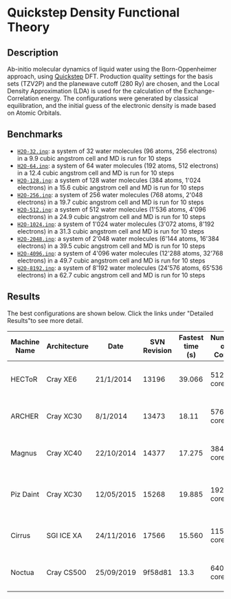 # Quickstep Density Functional Theory

## Description

Ab-initio molecular dynamics of liquid water using the Born-Oppenheimer approach, using [Quickstep](https://www.cp2k.org/quickstep) DFT. Production quality settings for the basis sets (TZV2P) and the planewave cutoff (280 Ry) are chosen, and the Local Density Approximation (LDA) is used for the calculation of the Exchange-Correlation energy. The configurations were generated by classical equilibration, and the initial guess of the electronic density is made based on Atomic Orbitals.

## Benchmarks

- [`H2O-32.inp`](H2O-32.inp): a system of 32 water molecules (96 atoms, 256 electrons) in a 9.9 cubic angstrom cell and MD is run for 10 steps
- [`H2O-64.inp`](H2O-64.inp): a system of 64 water molecules (192 atoms, 512 electrons) in a 12.4 cubic angstrom cell and MD is run for 10 steps
- [`H2O-128.inp`](H2O-128.inp): a system of 128 water molecules (384 atoms, 1'024 electrons) in a 15.6 cubic angstrom cell and MD is run for 10 steps
- [`H2O-256.inp`](H2O-256.inp): a system of 256 water molecules (768 atoms, 2'048 electrons) in a 19.7 cubic angstrom cell and MD is run for 10 steps
- [`H2O-512.inp`](H2O-512.inp): a system of 512 water molecules (1'536 atoms, 4'096 electrons) in a 24.9 cubic angstrom cell and MD is run for 10 steps
- [`H2O-1024.inp`](H2O-1024.inp): a system of 1'024 water molecules (3'072 atoms, 8'192 electrons) in a 31.3 cubic angstrom cell and MD is run for 10 steps
- [`H2O-2048.inp`](H2O-2048.inp): a system of 2'048 water molecules (6'144 atoms, 16'384 electrons) in a 39.5 cubic angstrom cell and MD is run for 10 steps
- [`H2O-4096.inp`](H2O-4096.inp): a system of 4'096 water molecules (12'288 atoms, 32'768 electrons) in a 49.7 cubic angstrom cell and MD is run for 10 steps
- [`H2O-8192.inp`](H2O-8192.inp): a system of 8'192 water molecules (24'576 atoms, 65'536 electrons) in a 62.7 cubic angstrom cell and MD is run for 10 steps


## Results

The best configurations are shown below. Click the links under "Detailed Results"to see more detail.

| Machine Name | Architecture | Date       | SVN Revision | Fastest time (s) | Number of Cores | Number of Threads                 | Detailed Results |
| ------------ | ------------ | ---------- | ------------ | ---------------- | --------------- | --------------------------------- | ---------------- |
| HECToR	   | Cray XE6     | 21/1/2014  | 13196        | 39.066           | 512 cores       | 2 OMP threads per MPI task	       | [hector-h2o-64](https://www.cp2k.org/performance:hector-h2o-64) |
| ARCHER	   | Cray XC30    | 8/1/2014   | 13473        | 18.11            | 576 cores       | 1 OMP thread per MPI task	       | [archer-h2o-64](https://www.cp2k.org/performance:archer-h2o-64) |
| Magnus	   | Cray XC40    | 22/10/2014 | 14377        | 17.275           | 384 cores       | 1 OMP thread per MPI task	       | [magnus-h2o-64](https://www.cp2k.org/performance:magnus-h2o-64) |
| Piz Daint	   | Cray XC30    | 12/05/2015 | 15268        | 19.885           | 192 cores       | 1 OMP thread per MPI task, no GPU | [piz-daint-h2o-64](https://www.cp2k.org/performance:piz-daint-h2o-64) |
| Cirrus	   | SGI ICE XA	  | 24/11/2016 | 17566        | 15.560           | 1152 cores      | 9 OMP threads per MPI task	       | [cirrus-h2o-64](https://www.cp2k.org/performance:cirrus-h2o-64) |
| Noctua	   | Cray CS500	  | 25/09/2019 | 9f58d81      | 13.3             | 640 cores       | 10 OMP thread per MPI task	       | [noctua-h2o-64](https://www.cp2k.org/performance:noctua-h2o-64) |

